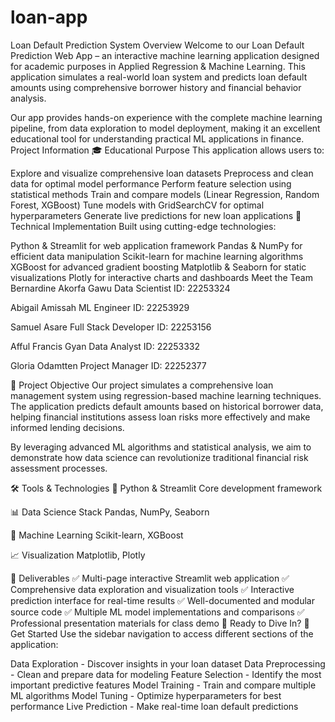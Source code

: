 # loan-app
Loan Default Prediction System
Overview
Welcome to our Loan Default Prediction Web App – an interactive machine learning application designed for academic purposes in Applied Regression & Machine Learning. This application simulates a real-world loan system and predicts loan default amounts using comprehensive borrower history and financial behavior analysis.

Our app provides hands-on experience with the complete machine learning pipeline, from data exploration to model deployment, making it an excellent educational tool for understanding practical ML applications in finance.
Project Information
🎓 Educational Purpose
This application allows users to:

Explore and visualize comprehensive loan datasets
Preprocess and clean data for optimal model performance
Perform feature selection using statistical methods
Train and compare models (Linear Regression, Random Forest, XGBoost)
Tune models with GridSearchCV for optimal hyperparameters
Generate live predictions for new loan applications
🔧 Technical Implementation
Built using cutting-edge technologies:

Python & Streamlit for web application framework
Pandas & NumPy for efficient data manipulation
Scikit-learn for machine learning algorithms
XGBoost for advanced gradient boosting
Matplotlib & Seaborn for static visualizations
Plotly for interactive charts and dashboards
Meet the Team
Bernardine Akorfa Gawu
Data Scientist
ID: 22253324

Abigail Amissah
ML Engineer
ID: 22253929

Samuel Asare
Full Stack Developer
ID: 22253156

Afful Francis Gyan
Data Analyst
ID: 22253332

Gloria Odamtten
Project Manager
ID: 22252377

🎯 Project Objective
Our project simulates a comprehensive loan management system using regression-based machine learning techniques. The application predicts default amounts based on historical borrower data, helping financial institutions assess loan risks more effectively and make informed lending decisions.

By leveraging advanced ML algorithms and statistical analysis, we aim to demonstrate how data science can revolutionize traditional financial risk assessment processes.

🛠 Tools & Technologies
🐍
Python & Streamlit
Core development framework

📊
Data Science Stack
Pandas, NumPy, Seaborn

🧠
Machine Learning
Scikit-learn, XGBoost

📈
Visualization
Matplotlib, Plotly

📍 Deliverables
✅ Multi-page interactive Streamlit web application
✅ Comprehensive data exploration and visualization tools
✅ Interactive prediction interface for real-time results
✅ Well-documented and modular source code
✅ Multiple ML model implementations and comparisons
✅ Professional presentation materials for class demo
📍 Ready to Dive In?
🚀 Get Started
Use the sidebar navigation to access different sections of the application:

Data Exploration - Discover insights in your loan dataset
Data Preprocessing - Clean and prepare data for modeling
Feature Selection - Identify the most important predictive features
Model Training - Train and compare multiple ML algorithms
Model Tuning - Optimize hyperparameters for best performance
Live Prediction - Make real-time loan default predictions



